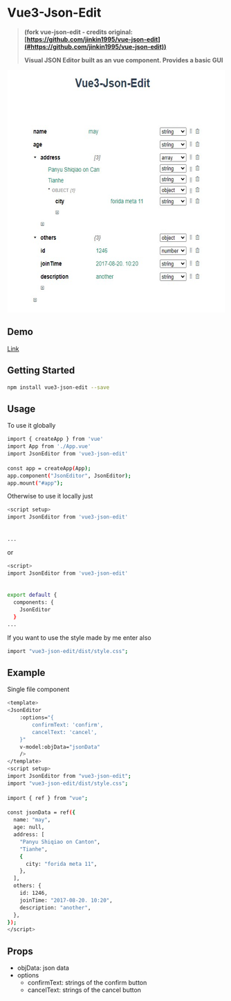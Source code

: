 # Vue3-Json-Edit
>**(fork vue-json-edit - credits original: [https://github.com/jinkin1995/vue-json-edit](#https://github.com/jinkin1995/vue-json-edit))**
>
>
>**Visual JSON Editor built as an vue component. Provides a basic GUI**



<p align="center">
  <img width="591px" height="560px" src="https://github.com/AnonX98/vue3-json-edit/blob/master/img/vue3-json-edit-example.jpg?raw=true">
</p>

## Demo

[Link](https://AnonX98.github.io/vue3-json-edit/)

## Getting Started

```sh
npm install vue3-json-edit --save
```

## Usage

To use it globally
```sh
import { createApp } from 'vue'
import App from './App.vue'
import JsonEditor from 'vue3-json-edit'

const app = createApp(App);
app.component("JsonEditor", JsonEditor);
app.mount("#app");

```

Otherwise to use it locally just

```sh
<script setup>
import JsonEditor from 'vue3-json-edit'


...

```

or

```sh
<script>
import JsonEditor from 'vue3-json-edit'


export default {
  components: {
    JsonEditor
  }
...

```


If you want to use the style made by me enter also

```sh
import "vue3-json-edit/dist/style.css";
```

## Example
Single file component


```sh
<template>
<JsonEditor
    :options="{
        confirmText: 'confirm',
        cancelText: 'cancel',
    }"
	v-model:objData="jsonData"
	/>
</template>
<script setup>
import JsonEditor from "vue3-json-edit";
import "vue3-json-edit/dist/style.css";

import { ref } from "vue";

const jsonData = ref({
  name: "may",
  age: null,
  address: [
    "Panyu Shiqiao on Canton",
    "Tianhe",
    {
      city: "forida meta 11",
    },
  ],
  others: {
    id: 1246,
    joinTime: "2017-08-20. 10:20",
    description: "another",
  },
});
</script>
```
## Props

* objData: json data
* options
  * confirmText: strings of the confirm button
  *   cancelText: strings of the cancel button
